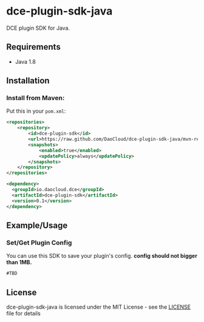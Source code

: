 # dce-plugin-sdk-java

DCE plugin SDK for Java.


## Requirements

- Java 1.8

## Installation

### Install from Maven:

Put this in your `pom.xml`:

```xml
<repositories>
    <repository>
        <id>dce-plugin-sdk</id>
        <url>https://raw.github.com/DaoCloud/dce-plugin-sdk-java/mvn-repo/</url>
        <snapshots>
            <enabled>true</enabled>
            <updatePolicy>always</updatePolicy>
        </snapshots>
    </repository>
</repositories>

<dependency>
  <groupId>io.daocloud.dce</groupId>
  <artifactId>dce-plugin-sdk</artifactId>
  <version>0.1</version>
</dependency>
```

## Example/Usage

### Set/Get Plugin Config

You can use this SDK to save your plugin's config.
**config should not bigger than 1MB.**

```java
#TBD
```

## License
dce-plugin-sdk-java is licensed under the MIT License - see the
[LICENSE](https://github.com/DaoCloud/dce-plugin-sdk-java/blob/master/LICENSE) file for details
